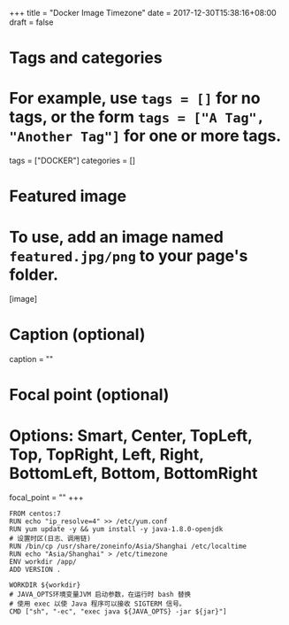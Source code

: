 +++
title = "Docker Image Timezone"
date = 2017-12-30T15:38:16+08:00
draft = false

# Tags and categories
# For example, use `tags = []` for no tags, or the form `tags = ["A Tag", "Another Tag"]` for one or more tags.
tags = ["DOCKER"]
categories = []

# Featured image
# To use, add an image named `featured.jpg/png` to your page's folder. 
[image]
  # Caption (optional)
  caption = ""

  # Focal point (optional)
  # Options: Smart, Center, TopLeft, Top, TopRight, Left, Right, BottomLeft, Bottom, BottomRight
  focal_point = ""
+++

```
FROM centos:7
RUN echo "ip_resolve=4" >> /etc/yum.conf
RUN yum update -y && yum install -y java-1.8.0-openjdk
# 设置时区(日志、调用链)
RUN /bin/cp /usr/share/zoneinfo/Asia/Shanghai /etc/localtime
RUN echo "Asia/Shanghai" > /etc/timezone
ENV workdir /app/
ADD VERSION .

WORKDIR ${workdir}
# JAVA_OPTS环境变量JVM 启动参数，在运行时 bash 替换
# 使用 exec 以使 Java 程序可以接收 SIGTERM 信号。
CMD ["sh", "-ec", "exec java ${JAVA_OPTS} -jar ${jar}"]
```